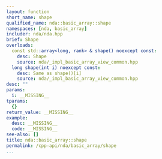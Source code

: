 ```yaml
---
layout: function
short_name: shape
qualified_name: nda::basic_array::shape
namespaces: [nda, basic_array]
includer: nda/nda.hpp
brief: Shape
overloads:
  const std::array<long, rank> & shape() noexcept const:
    desc: Shape
    source: nda/_impl_basic_array_view_common.hpp
  long shape(int i) noexcept const:
    desc: Same as shape()[i]
    source: nda/_impl_basic_array_view_common.hpp
desc: ""
params:
  i: __MISSING__
tparams:
  {}
return_value: __MISSING__
example:
  desc: __MISSING__
  code: __MISSING__
see-also: []
title: nda::basic_array::shape
permalink: /cpp-api/nda/basic_array/shape
...
```


